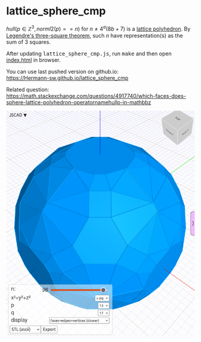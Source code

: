 # lattice_sphere_cmp

$hull(p\in\mathbb{Z}^3, norml2(p)==n)$ for $n\neq 4^a(8b+7)$ is a [lattice polyhedron](https://en.wikipedia.org/wiki/Polyhedron#Lattice_polyhedra). By [Legendre's three-square theorem](https://en.wikipedia.org/wiki/Legendre%27s_three-square_theorem), such $n$ have representation(s) as the sum of $3$ squares.

After updating <kbd>lattice_sphere_cmp.js</kbd>, run <kbd>make</kbd> and then open [index.html](index.html) in browser.

You can use last pushed version on github.io:  
https://Hermann-sw.github.io/lattice_sphere_cmp

Related question:  
https://math.stackexchange.com/questions/4917740/which-faces-does-sphere-lattice-polyhedron-operatornamehullp-in-mathbbz

![res/frames+edges+vertices.png](res/frames+edges+vertices.png)
